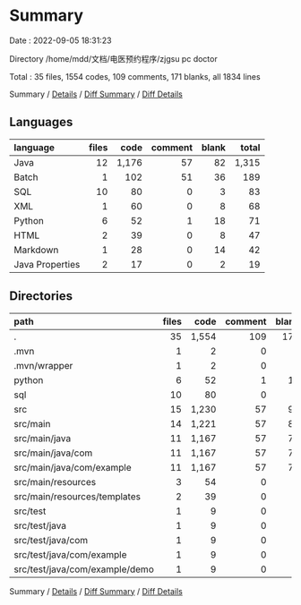 # Summary

Date : 2022-09-05 18:31:23

Directory /home/mdd/文档/电医预约程序/zjgsu pc doctor

Total : 35 files,  1554 codes, 109 comments, 171 blanks, all 1834 lines

Summary / [Details](details.md) / [Diff Summary](diff.md) / [Diff Details](diff-details.md)

## Languages
| language | files | code | comment | blank | total |
| :--- | ---: | ---: | ---: | ---: | ---: |
| Java | 12 | 1,176 | 57 | 82 | 1,315 |
| Batch | 1 | 102 | 51 | 36 | 189 |
| SQL | 10 | 80 | 0 | 3 | 83 |
| XML | 1 | 60 | 0 | 8 | 68 |
| Python | 6 | 52 | 1 | 18 | 71 |
| HTML | 2 | 39 | 0 | 8 | 47 |
| Markdown | 1 | 28 | 0 | 14 | 42 |
| Java Properties | 2 | 17 | 0 | 2 | 19 |

## Directories
| path | files | code | comment | blank | total |
| :--- | ---: | ---: | ---: | ---: | ---: |
| . | 35 | 1,554 | 109 | 171 | 1,834 |
| .mvn | 1 | 2 | 0 | 1 | 3 |
| .mvn/wrapper | 1 | 2 | 0 | 1 | 3 |
| python | 6 | 52 | 1 | 18 | 71 |
| sql | 10 | 80 | 0 | 3 | 83 |
| src | 15 | 1,230 | 57 | 91 | 1,378 |
| src/main | 14 | 1,221 | 57 | 86 | 1,364 |
| src/main/java | 11 | 1,167 | 57 | 77 | 1,301 |
| src/main/java/com | 11 | 1,167 | 57 | 77 | 1,301 |
| src/main/java/com/example | 11 | 1,167 | 57 | 77 | 1,301 |
| src/main/resources | 3 | 54 | 0 | 9 | 63 |
| src/main/resources/templates | 2 | 39 | 0 | 8 | 47 |
| src/test | 1 | 9 | 0 | 5 | 14 |
| src/test/java | 1 | 9 | 0 | 5 | 14 |
| src/test/java/com | 1 | 9 | 0 | 5 | 14 |
| src/test/java/com/example | 1 | 9 | 0 | 5 | 14 |
| src/test/java/com/example/demo | 1 | 9 | 0 | 5 | 14 |

Summary / [Details](details.md) / [Diff Summary](diff.md) / [Diff Details](diff-details.md)